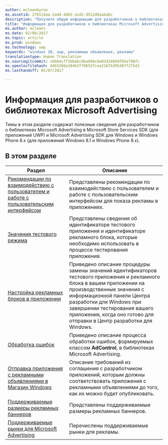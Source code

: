 ```yaml
---
author: mcleanbyron
ms.assetid: 278114aa-2a44-4d63-a1d2-d512d8aababc
description: "Получите общую информацию для разработчиков о библиотеках Microsoft Advertising, входящих в состав Microsoft Store Services SDK."
title: "Информация для разработчиков о библиотеках Microsoft Advertising"
ms.author: mcleans
ms.date: 02/08/2017
ms.topic: article
ms.prod: windows
ms.technology: uwp
keywords: "windows 10, uwp, рекламные объявления, реклама"
translationtype: Human Translation
ms.sourcegitcommit: c6b64cff1bbebc8ba69bc6e03d34b69f85e798fc
ms.openlocfilehash: 44b5266a104b2f706537cea2167b395487f275d2
ms.lasthandoff: 02/07/2017

---
```


# <a name="developer-information-about-the-microsoft-advertising-libraries"></a>Информация для разработчиков о библиотеках Microsoft Advertising




Темы в этом разделе содержат полезные сведения для разработчиков о библиотеках Microsoft Advertising в Microsoft Store Services SDK (для приложений UWP) и Microsoft Advertising SDK для Windows и Windows Phone 8.x (для приложений Windows 8.1 и Windows Phone 8.x).


## <a name="in-this-section"></a>В этом разделе

| Раздел                                                                                                       | Описание                 |
|-------------------------------------------------------------------------------------------------------------|-----------------------------|
| [Рекомендации по взаимодействию с пользователем и работе с пользовательским интерфейсом](ui-and-user-experience-guidelines.md) |  Представлены рекомендации по взаимодействию с пользователем и работе с пользовательским интерфейсом для показа рекламы в приложениях.  |
| [Значения тестового режима](test-mode-values.md)        |  Представлены сведения об идентификаторе тестового приложения и идентификаторе рекламного блока, которые необходимо использовать в процессе тестирования приложения.   |
| [Настройка рекламных блоков в приложении](set-up-ad-units-in-your-app.md)      | Приведено описание процедуры замены значений идентификаторов тестового приложения и рекламного блока в вашем приложении на производственные значения с информационной панели Центра разработки для Windows при завершении тестирования вашего приложения, когда оно готово для отправки в Центр разработки для Windows.   |
| [Обработка ошибок](error-handling-with-advertising-libraries.md)                                    |  Приведено описание процесса обработки ошибок, формируемых классом **AdControl**, в библиотеках Microsoft Advertising.   |
| [Отправка приложения с рекламными объявлениями в Магазин Windows](submit-an-app-with-ads-to-the-windows-store.md)                                    |  Описание требований из соглашения с разработчиком приложений, которым должны соответствовать приложения с рекламными объявлениями до того, как их можно будет опубликовать.   |
| [Поддерживаемые размеры рекламных баннеров](supported-ad-sizes-for-banner-ads.md)                                    |  Представлены поддерживаемые размеры рекламных баннеров.   |
| [Поддерживаемые рынки для Microsoft Advertising](supported-markets-for-microsoft-advertising.md)                                    |  Перечислены поддерживаемые рынки для рекламы.   |



 

 

